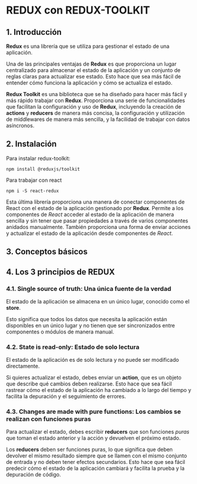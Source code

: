 # REDUX con REDUX-TOOLKIT

## 1. Introducción

**Redux** es una librería que se utiliza para gestionar el estado de una aplicación.

Una de las principales ventajas de **Redux** es que proporciona un lugar centralizado para almacenar el estado de la aplicación y un conjunto de reglas claras para actualizar ese estado. Esto hace que sea más fácil de entender cómo funciona la aplicación y cómo se actualiza el estado.

**Redux Toolkit** es una biblioteca que se ha diseñado para hacer más fácil y más rápido trabajar con **Redux**.
Proporciona una serie de funcionalidades que facilitan la configuración y uso de **Redux**, incluyendo la creación de **actions** y **reducers** de manera más concisa, la configuración y utilización de middlewares de manera más sencilla, y la facilidad de trabajar con datos asíncronos. 

## 2. Instalación

Para instalar redux-toolkit:

`npm install @reduxjs/toolkit`

Para trabajar con react

`npm i -S react-redux`

Esta última librería proporciona una manera de conectar componentes de React con el estado de la aplicación gestionado por **Redux**.
Permite a los componentes de *React* acceder al estado de la aplicación de manera sencilla y sin tener que pasar propiedades a través de varios componentes anidados manualmente. También proporciona una forma de enviar acciones y actualizar el estado de la aplicación desde componentes de *React*.

## 3. Conceptos básicos

## 4. Los 3 principios de REDUX

### 4.1. Single source of truth: Una única fuente de la verdad

El estado de la aplicación se almacena en un único lugar, conocido como el **store**.

Esto significa que todos los datos que necesita la aplicación están disponibles en un único lugar y no tienen que ser sincronizados entre componentes o módulos de manera manual.

### 4.2. State is read-only: Estado de solo lectura

El estado de la aplicación es de solo lectura y no puede ser modificado directamente.

Si quieres actualizar el estado, debes enviar un **action**, que es un objeto que describe qué cambios deben realizarse. Esto hace que sea fácil rastrear cómo el estado de la aplicación ha cambiado a lo largo del tiempo y facilita la depuración y el seguimiento de errores.

### 4.3. Changes are made with pure functions: Los cambios se realizan con funciones puras

Para actualizar el estado, debes escribir **reducers** que son funciones *puras* que toman el estado anterior y la acción y devuelven el próximo estado.

Los **reducers** deben ser funciones puras, lo que significa que deben devolver el mismo resultado siempre que se llamen con el mismo conjunto de entrada y no deben tener efectos secundarios. Esto hace que sea fácil predecir cómo el estado de la aplicación cambiará y facilita la prueba y la depuración de código.
